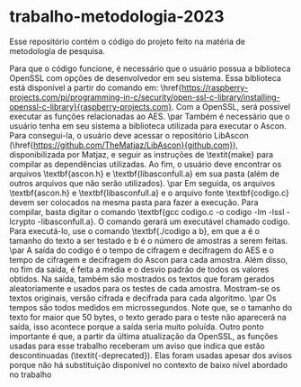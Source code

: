 # trabalho-metodologia-2023
Esse repositório contém o código do projeto feito na matéria de metodologia de pesquisa.

Para que o código funcione, é necessário que o usuário possua a biblioteca OpenSSL com opções de desenvolvedor em seu sistema. Essa biblioteca está disponível a partir do comando em: \href{https://raspberry-projects.com/pi/programming-in-c/security/open-ssl-c-library/installing-openssl-c-library}{raspberry-projects.com}. Com a OpenSSL, será possivel executar as funções relacionadas ao AES.
\par Também é necessário que o usuário tenha em seu sistema a biblioteca utilizada para executar o Ascon. Para consegui-la, o usuário deve acessar o repositório LibAscon (\href{https://github.com/TheMatjaz/LibAscon}{github.com}), disponibilizada por Matjaz, e seguir as instruções de \textit{make} para compilar as dependências utilizadas. Ao fim, o usuário deve encontrar os arquivos \textbf{ascon.h} e \textbf{libasconfull.a} em sua pasta (além de outros arquivos que não serão utilizados).
\par Em seguida, os arquivos \textbf{ascon.h} e \textbf{libasconfull.a} e o arquivo fonte \textbf{codigo.c} devem ser colocados na mesma pasta para fazer a execução. Para compilar, basta digitar o comando \textbf{gcc codigo.c -o codigo -lm -lssl -lcrypto -libasconfull.a}. O comando gerará um executável chamado codigo. Para executá-lo, use o comando \textbf{./codigo a b}, em que a é o tamanho do texto a ser testado e b é o número de amostras a serem feitas.
\par A saída do codigo é o tempo de cifragem e decifragem do AES e o tempo de cifragem e decifragem do Ascon para cada amostra. Além disso, no fim da saída, é feita a média e o desvio padrão de todos os valores obtidos. Na saída, também são mostrados os textos que foram gerados aleatoriamente e usados para os testes de cada amostra. Mostram-se os textos originais, versão cifrada e decifrada para cada algoritmo. 
\par Os tempos são todos medidos em microssegundos. Note que, se o tamanho do texto for maior que 50 bytes, o texto gerado para o teste não aparecerá na saída, isso acontece porque a saída seria muito poluída. Outro ponto importante é que, a partir da última atualização da OpenSSL, as funções usadas para esse trabalho receberam um aviso que indica que estão descontinuadas (\textit{-deprecated}). Elas foram usadas apesar dos avisos porque não há substituição disponível no contexto de baixo nível abordado no trabalho
